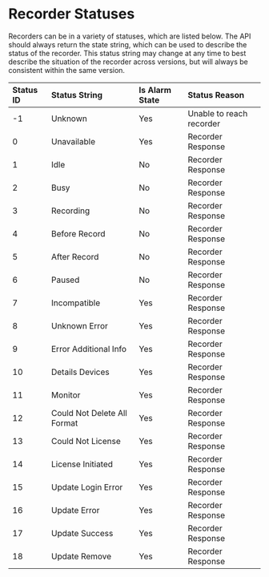 # Recorder Statuses

Recorders can be in a variety of statuses, which are listed below. The API should always return the state string, which can be used to describe the status of the recorder. This status string may change at any time to best describe the situation of the recorder across versions, but will always be consistent within the same version.

| Status ID | Status String | Is Alarm State | Status Reason |
| :--- | :--- | :--- | :--- |
| -1 | Unknown | Yes | Unable to reach recorder |
| 0 | Unavailable | Yes |  Recorder Response |
| 1 | Idle | No | Recorder Response |
| 2 | Busy | No | Recorder Response |
| 3 | Recording | No | Recorder Response |
| 4 | Before Record | No | Recorder Response |
| 5 | After Record | No | Recorder Response |
| 6 | Paused | No | Recorder Response |
| 7 | Incompatible | Yes | Recorder Response |
| 8 | Unknown Error | Yes | Recorder Response |
| 9 | Error Additional Info | Yes | Recorder Response |
| 10 | Details Devices | Yes | Recorder Response |
| 11 | Monitor | Yes | Recorder Response |
| 12 | Could Not Delete All Format | Yes | Recorder Response |
| 13 | Could Not License | Yes | Recorder Response |
| 14 | License Initiated | Yes | Recorder Response |
| 15 | Update Login Error | Yes | Recorder Response |
| 16 | Update Error | Yes | Recorder Response |
| 17 | Update Success | Yes | Recorder Response |
| 18 | Update Remove | Yes | Recorder Response |



